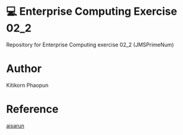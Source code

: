 # 💻 Enterprise Computing Exercise 02_2
Repository for Enterprise Computing exercise 02_2 (JMSPrimeNum)

# Author

Kitikorn Phaopun

# Reference

[ajsarun](https://www.github.com/ajsarun)
